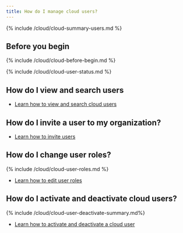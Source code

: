 ```yaml
---
title: How do I manage cloud users?
---
```


{% include /cloud/cloud-summary-users.md %}

## Before you begin

{% include /cloud/cloud-before-begin.md %}

<!--this next include has its own heading-->
{% include /cloud/cloud-user-status.md %}

## How do I view and search users

* [Learn how to view and search cloud users](/cloud/cloud-configuration/cloud-users-view-search)

## How do I invite a user to my organization?

* [Learn how to invite users](/cloud/cloud-configuration/cloud-user-invite)

## How do I change user roles?

{% include /cloud/cloud-user-roles.md %}

* [Learn how to edit user roles](/cloud/cloud-configuration/cloud-user-edit-role)

## How do I activate and deactivate cloud users?

{% include /cloud/cloud-user-deactivate-summary.md%}

* [Learn how to activate and deactivate a cloud user](/cloud/cloud-configuration/cloud-user-deactivate)
